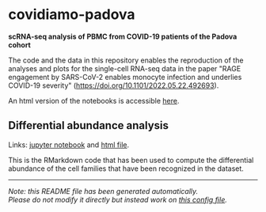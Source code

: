 
# covidiamo-padova

**scRNA-seq analysis of PBMC from COVID-19 patients of the Padova cohort**

The code and the data in this repository enables the reproduction of the analyses and plots for 
the single-cell RNA-seq data in the paper "RAGE engagement by SARS-CoV-2 enables monocyte infection and
underlies COVID-19 severity" (https://doi.org/10.1101/2022.05.22.492693).


An html version of the notebooks is accessible [here](https://GiuseppeTestaLab.github.io/covidiamo-padova/).




## Differential abundance analysis

Links: [jupyter notebook](02_abundance_analysis_cell_families.html) and [html file](https://GiuseppeTestaLab.github.io/covidiamo-padova/02_abundance_analysis_cell_families.html).

This is the RMarkdown code that has been used to compute the differential abundance of the
cell families that have been recognized in the dataset. 




---
*Note: this README file has been generated automatically.* <br>
*Please do not modify it directly but instead work on [this config file](resources/config.yaml).*


